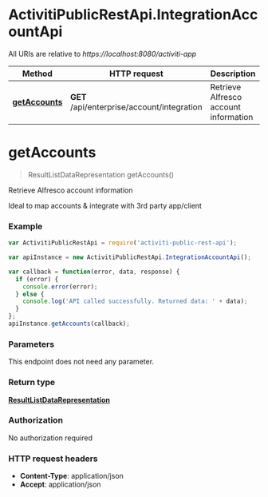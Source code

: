 # ActivitiPublicRestApi.IntegrationAccountApi

All URIs are relative to *https://localhost:8080/activiti-app*

Method | HTTP request | Description
------------- | ------------- | -------------
[**getAccounts**](IntegrationAccountApi.md#getAccounts) | **GET** /api/enterprise/account/integration | Retrieve Alfresco account information


<a name="getAccounts"></a>
# **getAccounts**
> ResultListDataRepresentation getAccounts()

Retrieve Alfresco account information

Ideal to map accounts &amp; integrate with 3rd party app/client

### Example
```javascript
var ActivitiPublicRestApi = require('activiti-public-rest-api');

var apiInstance = new ActivitiPublicRestApi.IntegrationAccountApi();

var callback = function(error, data, response) {
  if (error) {
    console.error(error);
  } else {
    console.log('API called successfully. Returned data: ' + data);
  }
};
apiInstance.getAccounts(callback);
```

### Parameters
This endpoint does not need any parameter.

### Return type

[**ResultListDataRepresentation**](ResultListDataRepresentation.md)

### Authorization

No authorization required

### HTTP request headers

 - **Content-Type**: application/json
 - **Accept**: application/json

